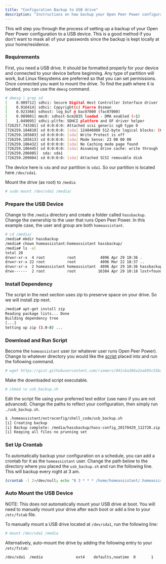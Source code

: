 ```yaml
---
title: "Configuration Backup to USB drive"
description: "Instructions on how backup your Open Peer Power configuration to USB drive"
---
```


This will step you through the process of setting up a backup of your Open Peer Power configuration to a USB device. This is a good method if you don't want to mask all of your passwords since the backup is kept locally at your home/residence.

### Requirements

First, you need a USB drive. It should be formatted properly for your device and connected to your device before beginning. Any type of partition will work, but Linux filesystems are preferred so that you can set permissions.
Once connected you want to mount the drive. To find the path where it is located, you can use the `dmesg` command. 

```bash
# dmesg | grep sd
[    0.909712] sdhci: Secure Digital Host Controller Interface driver
[    0.916414] sdhci: Copyright(c) Pierre Ossman
[    0.923366] sdhost: log_buf @ bac07000 (fac07000)
[    0.989001] mmc0: sdhost-bcm2835 loaded - DMA enabled (>1)
[    1.049095] sdhci-pltfm: SDHCI platform and OF driver helper
[726257.743301] sd 0:0:0:0: Attached scsi generic sg0 type 0
[726259.184810] sd 0:0:0:0: [sda] 124846080 512-byte logical blocks: (63.9 GB/59.5 GiB)
[726259.185603] sd 0:0:0:0: [sda] Write Protect is off
[726259.185613] sd 0:0:0:0: [sda] Mode Sense: 23 00 00 00
[726259.186432] sd 0:0:0:0: [sda] No Caching mode page found
[726259.186445] sd 0:0:0:0: [sda] Assuming drive cache: write through
[726259.206085]  sda: sda1
[726259.209004] sd 0:0:0:0: [sda] Attached SCSI removable disk
```

The device here is `sda` and our partition is `sda1`. So our partition is located here `/dev/sda1`. 

Mount the drive (as root) to `/media`

```bash
# sudo mount /dev/sda1 /media/
```

### Prepare the USB Device

Change to the `/media` directory and create a folder called `hassbackup`. Change the ownership to the user that runs Open Peer Power. In this example case, the user and group are both `homeassistant`.

```bash
# cd /media/
/media# mkdir hassbackup
/media# chown homeassistant:homeassistant hassbackup/
/media# ls -al
total 28
drwxr-xr-x  4 root          root           4096 Apr 29 10:36 .
drwxr-xr-x 22 root          root           4096 Mar 22 18:37 ..
drwxr-xr-x  2 homeassistant homeassistant  4096 Apr 29 10:36 hassbackup
drwx------  2 root          root          16384 Apr 29 10:18 lost+found
```

### Install Dependency

The script in the next section uses zip to preserve space on your drive. So we will install zip next.

```bash
/media# apt-get install zip
Reading package lists... Done
Building dependency tree
[...]
Setting up zip (3.0-8) ...
```

### Download and Run Script

Become the `homeassistant` user (or whatever user runs Open Peer Power). Change to whatever directory you would like the [script](https://gist.github.com/riemers/041c6a386a2eab95c55ba3ccaa10e7b0) placed into and run the following command.

```bash
# wget https://gist.githubusercontent.com/riemers/041c6a386a2eab95c55ba3ccaa10e7b0/raw/86727d4e72e9757da4f68f1c9d784720e72d0e99/usb_backup.sh
```

Make the downloaded script executable.

```bash
# chmod +x usb_backup.sh
```

Edit the script file using your preferred text editor (use nano if you are not advanced). Change the paths to reflect your configuration, then simply run `./usb_backup.sh`.

```bash
$ .homeassistant/extraconfig/shell_code/usb_backup.sh
[i] Creating backup
[i] Backup complete: /media/hassbackup/hass-config_20170429_112728.zip
[i] Keeping all files no prunning set
```

### Set Up Crontab

To automatically backup your configuration on a schedule, you can add a crontab for it as the `homeassistant` user.
Change the path below to the directory where you placed the `usb_backup.sh` and run the following line. This will backup every night at 3 am.

```bash
(crontab -l 2>/dev/null; echo "0 3 * * * /home/homeassistant/.homeassistant/extraconfig/shell_code/usb_backup.sh") | crontab -
```

### Auto Mount the USB Device

NOTE: This does not automatically mount your USB drive at boot. You will need to manually mount your drive after each boot or add a line to your `/etc/fstab` file.

To manually mount a USB drive located at `/dev/sda1`, run the following line: 

```bash
# mount /dev/sda1 /media
```

Alternatively, auto-mount the drive by adding the following entry to your `/etc/fstab`:

```text
/dev/sda1  /media               ext4    defaults,noatime  0       1
```
